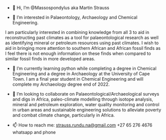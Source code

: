 - 👋 Hi, I’m @Massospondylus 
aka Martin Strauss

- 👀 I’m interested in Palaeontology, Archaeology and Chemical Engineering. 

I am particularly interested in combining knowledge from all 3 to aid in reconstructing past climates as a tool for palaeontological research
as well as identifying mineral or petroleum resources using past climates. 
I wish to aid in bringing more attention to southern African and African fossil finds as I feel there is not enough information
on these finds when compared to similar fossil finds in more developed areas.

- 🌱 I’m currently learning python while completing a degree in Chemical Engineering and a degree in Archaeology at the University of Cape Town. 
I am a final year student in Chemical Engineering and will complete my Archaeology degree end of 2022.

- 💞️ I’m looking to collaborate on Palaeontological/Archaeological surveys and digs in Africa, paleo-climate modelling through isotope analysis, 
mineral and petroleum exploration, water quality monitoring and control in urban areas and sustainable engineering solutions to alleviate poverty and combat climate change,
particularly in Africa. 

- 📫 How to reach me:
strauss.rundu.na@gmail.com
+27 65 276 4676 whatsapp and phone

<!---
Massospondylus/Massospondylus is a ✨ special ✨ repository because its `README.md` (this file) appears on your GitHub profile.
You can click the Preview link to take a look at your changes.
--->
